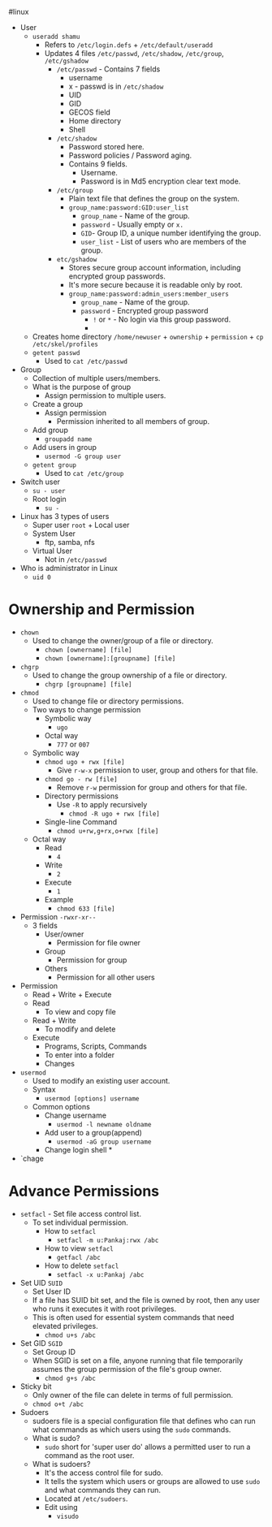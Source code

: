 #linux 
* User
	* `useradd shamu`
		* Refers to `/etc/login.defs` + `/etc/default/useradd`
		* Updates 4 files `/etc/passwd`, `/etc/shadow`, `/etc/group`, `/etc/gshadow`
			* `/etc/passwd` - Contains 7 fields
				* username
				* x - passwd is in `/etc/shadow`
				* UID
				* GID
				* GECOS field
				* Home directory
				* Shell
			* `/etc/shadow`
				- Password stored here.
				- Password policies / Password aging.
				- Contains 9 fields.
					* Username.
					* Password is in Md5 encryption clear text mode.
			* `/etc/group`
				* Plain text file that defines the group on the system.
				* `group_name:password:GID:user_list`
					* `group_name` - Name of the group.
					* `password` - Usually empty or `x.`
					* `GID`- Group ID, a unique number identifying the group.
					* `user_list` - List of users who are members of the group.
			* `etc/gshadow`
				* Stores secure group account information, including encrypted group passwords.
				* It's more secure because it is readable only by root.
				* `group_name:password:admin_users:member_users`
					* `group_name` - Name of the group.
					* `password` - Encrypted group password
						* `!` or `*` - No login via this group password.
						* 
	* Creates home directory `/home/newuser` + `ownership` + `permission` + `cp /etc/skel/profiles`
	* `getent passwd`
		* Used to `cat /etc/passwd`
* Group
	* Collection of multiple users/members.
	* What is the purpose of group
		* Assign permission to multiple users.
	* Create a group
		* Assign permission
			* Permission inherited to all members of group.
	* Add group
		* `groupadd name`
	* Add users in group
		* `usermod -G group user`
	* `getent group`
		* Used to `cat /etc/group`
* Switch user 
	* `su - user`
	* Root login
		* `su -`
* Linux has 3 types of users
	* Super user `root` + Local user 
	* System User 
		* ftp, samba, nfs
	* Virtual User 
		* Not in `/etc/passwd`
* Who is administrator in Linux
	* `uid 0`
# Ownership and Permission
* `chown`
	* Used to change the owner/group of a file or directory.
		* `chown [ownername] [file]`
		* `chown [ownername]:[groupname] [file]`
* `chgrp`
	* Used to change the group ownership of a file or directory. 
		* `chgrp [groupname] [file]`
* `chmod`
	* Used to change file or directory permissions.
	* Two ways to change permission
		* Symbolic way
			* `ugo`
		* Octal way
			* `777` or `007`
	* Symbolic way
		* `chmod ugo + rwx [file]`
			* Give `r-w-x` permission to user, group and others for that file.
		* `chmod go - rw [file]`
			* Remove `r-w` permission for group and others for that file.
		* Directory permissions
			* Use `-R` to apply recursively
				* `chmod -R ugo + rwx [file]`
		* Single-line Command
			* `chmod u+rw,g+rx,o+rwx [file]`
	* Octal way
		* Read 
			* `4`
		* Write
			* `2`
		* Execute
			* `1`
		* Example
			* `chmod 633 [file]` 
* Permission `-rwxr-xr--`
	* 3 fields
		* User/owner
			* Permission for file owner
		* Group
			* Permission for group
		* Others
			* Permission for all other users
* Permission
	* Read + Write + Execute
	* Read
		* To view and copy file
	* Read + Write
		* To modify and delete
	* Execute
		* Programs, Scripts, Commands
		* To enter into a folder
		* Changes
* `usermod`
	* Used to modify an existing user account.
	* Syntax
		* `usermod [options] username`
	* Common options
		* Change username
			* `usermod -l newname oldname`
		* Add user to a group(append)
			* `usermod -aG group username`
		* Change login shell 
			* 
* `chage
# Advance Permissions
* `setfacl` - Set file access control list.
	* To set individual permission.
		* How to `setfacl`
			* `setfacl -m u:Pankaj:rwx /abc`
		* How to view `setfacl`
			* `getfacl /abc`
		* How to delete `setfacl`
			* `setfacl -x u:Pankaj /abc`
* Set UID `SUID`
	* Set User ID
	* If a file has SUID bit set, and the file is owned by root, then any user who runs it executes it with root privileges.
	* This is often used for essential system commands that need elevated privileges.
		* `chmod u+s /abc`
* Set GID `SGID`
	* Set Group ID
	* When SGID is set on a file, anyone running that file temporarily assumes the group permission of the file's group owner. 
		* `chmod g+s /abc`
* Sticky bit
	* Only owner of the file can delete in terms of full permission.
	* `chmod o+t /abc`
* Sudoers
	* sudoers file is a special configuration file that defines who can run what commands as which users using the `sudo` commands.
	* What is sudo?
		* `sudo` short for 'super user do' allows a  permitted user to run a command as the root user.
	* What is sudoers?
		* It's the access control file for sudo.
		* It tells the system which users or groups are allowed to use `sudo` and what commands they can run.
		* Located at `/etc/sudoers`.
		* Edit using 
			* `visudo`